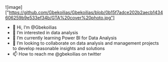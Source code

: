 ![image]["https://github.com/Gbekoilias/Gbekoilias/blob/0b15f7adce202b2aecb1434606259b9e533ef34b/GTA%20cover%20photo.jpg"]
- 👋 Hi, I’m @Gbekoilias
- 👀 I’m interested in data analysis
- 🌱 I’m currently learning Power BI for Data Analysis
- 💞️ I’m looking to collaborate on data analysis and management projects to develop reasonable insights and solutions
- 📫 How to reach me @gbekoilias on twitter 

<!---
Gbekoilias/Gbekoilias is a ✨ special ✨ repository because its `README.md` (this file) appears on your GitHub profile.
You can click the Preview link to take a look at your changes.
--->

